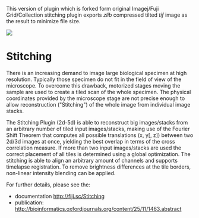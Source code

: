This version of plugin which is forked form original Imagej/Fuji Grid/Collection stitching plugin exports *zlib* compressed tilted *tif* image as the result to minimize file size. 

[![](https://travis-ci.org/fiji/Stitching.svg?branch=master)](https://travis-ci.org/fiji/Stitching)

Stitching
=========

There is an increasing demand to image large biological specimen at high
resolution. Typically those specimen do not fit in the field of view of
the microscope. To overcome this drawback, motorized stages moving the
sample are used to create a tiled scan of the whole specimen. The physical
coordinates provided by the microscope stage are not precise enough to
allow reconstruction ("Stitching") of the whole image from individual
image stacks.

The Stitching Plugin (2d-5d) is able to reconstruct big images/stacks from
an arbitrary number of tiled input images/stacks, making use of the
Fourier Shift Theorem that computes all possible translations (x, y[, z])
between two 2d/3d images at once, yielding the best overlap in terms of
the cross correlation measure. If more than two input images/stacks are
used the correct placement of all tiles is determined using a global
optimization. The stitching is able to align an arbitrary amount of
channels and supports timelapse registration. To remove brightness
differences at the tile borders, non-linear intensity blending can be
applied.

For further details, please see the:
- documentation http://fiji.sc/Stitching
- publication: http://bioinformatics.oxfordjournals.org/content/25/11/1463.abstract
